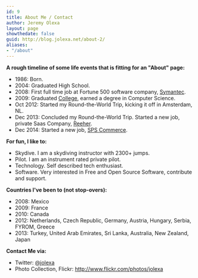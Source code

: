 ```yaml
---
id: 9
title: About Me / Contact
author: Jeremy Olexa
layout: page
showthedate: false
guid: http://blog.jolexa.net/about-2/
aliases:
- "/about"
---
```

**A rough timeline of some life events that is fitting for an "About" page:**

  * 1986: Born.
  * 2004: Graduated High School.
  * 2008: First full time job at Fortune 500 software company, [Symantec][1].
  * 2009: Graduated [College][2], earned a degree in Computer Science.
  * Oct 2012: Started my Round-the-World Trip, kicking it off in Amsterdam, NL.
  * Dec 2013: Concluded my Round-the-World Trip. Started a new job, private Saas Company, [Reeher][3].
  * Dec 2014: Started a new job, [SPS Commerce][4].

**For fun, I like to:**

  * Skydive. I am a skydiving instructor with 2300+ jumps.
  * Pilot. I am an instrument rated private pilot.
  * Technology. Self described tech enthusiast.
  * Software. Very interested in Free and Open Source Software, contribute and support.

**Countries I've been to (not stop-overs):**

  * 2008: Mexico
  * 2009: France
  * 2010: Canada
  * 2012: Netherlands, Czech Republic, Germany, Austria, Hungary, Serbia, FYROM, Greece
  * 2013: Turkey, United Arab Emirates, Sri Lanka, Australia, New Zealand, Japan

**Contact Me via:**

  * Twitter: [@jolexa][5]
  * Photo Collection, Flickr: <http://www.flickr.com/photos/jolexa> 


 [1]: http://www.symantec.com/
 [2]: http://cse.umn.edu/index.php
 [3]: http://www.reeher.com
 [4]: http://www.spscommerce.com/
 [5]: http://twitter.com/jolexa
